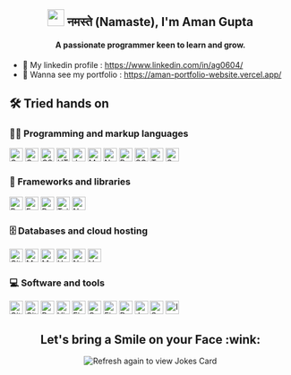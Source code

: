 <h2 align="center"><img src="https://emojis.slackmojis.com/emojis/images/1531849430/4246/blob-sunglasses.gif?1531849430" width="30"/> नमस्ते (Namaste), I'm Aman Gupta</h2>
<h4 align="center">A passionate programmer keen to learn and grow.</h4>

- 🧵 My linkedin profile : https://www.linkedin.com/in/ag0604/
- 🤩 Wanna see my portfolio : https://aman-portfolio-website.vercel.app/

## 🛠️ Tried hands on

### 👨‍💻 Programming and markup languages

<p>
    <img alt="C" src="https://custom-icon-badges.herokuapp.com/badge/C-03599C.svg?logo=c-in-hexagon&logoColor=white" height="24">
    <img alt="C++" src="https://custom-icon-badges.herokuapp.com/badge/C++-9C033A.svg?logo=cpp2&logoColor=white" height="24">
    <img alt="CSS" src="https://img.shields.io/badge/CSS-1572B6.svg?logo=css3&logoColor=white" height="24">
    <img alt="HTML" src="https://img.shields.io/badge/HTML-E34F26.svg?logo=html5&logoColor=white" height="24">
    <img alt="JavaScript" src="https://img.shields.io/badge/JavaScript-F7DF1E.svg?logo=javascript&logoColor=black" height="24">
    <img alt="Markdown" src="https://img.shields.io/badge/Markdown-000000.svg?logo=markdown&logoColor=white" height="24">
    <img alt="Node.js" src="https://img.shields.io/badge/Node.js-43853D.svg?logo=node.js&logoColor=white" height="24">
    <img alt="Python" src="https://img.shields.io/badge/Python-14354C.svg?logo=python&logoColor=white" height="24">
    <img alt="SQL" src="https://custom-icon-badges.herokuapp.com/badge/SQL-025E8C.svg?logo=database&logoColor=white" height="24">
    <img alt="TypeScript" src="https://img.shields.io/badge/TypeScript-blue?logo=Typescript&logoColor=black&labelColor=blue&color=blue" height="24">
    <img alt="Solidity" src="https://img.shields.io/badge/Solidity-%23363636?logo=Solidity&logoColor=%239387DC&labelColor=%232B247C&color=%232B247C" height="24">
</p>

### 🧰 Frameworks and libraries

<p>
    <img alt="Bootstrap" src="https://img.shields.io/badge/Bootstrap-7952B3.svg?logo=bootstrap&logoColor=white" height="24">
    <img alt="Express.js" src="https://img.shields.io/badge/Express.js-404d59.svg?logo=express&logoColor=white" height="24">
    <img alt="React.js" src="https://img.shields.io/badge/React-20232a.svg?logo=react&logoColor=%2361DAFB" height="24">
    <img alt="Tailwind CSS" src="https://img.shields.io/badge/Tailwind%20CSS-0B1120?logo=tailwindcss" height="24">
    <img alt="Next.js" src="https://img.shields.io/badge/NEXT%20JS-010101.svg?logo=next.js" height="24">
</p>

### 🗄️ Databases and cloud hosting

<p>
    <img alt="GitHub Pages" src="https://img.shields.io/badge/GitHub%20Pages-327FC7.svg?logo=github&logoColor=white" height="24">
    <img alt="MongoDB" src ="https://img.shields.io/badge/MongoDB-4ea94b.svg?logo=mongodb&logoColor=white" height="24">
    <img alt="MySQL" src ="https://img.shields.io/badge/MySQL-3d6e93.svg?logo=mysql&logoColor=white" height="24">
    <img alt="Heroku" src="https://img.shields.io/badge/Heroku-430098.svg?logo=heroku&logoColor=white" height="24">
    <img alt="Netlify" src="https://img.shields.io/badge/Netlify-010101.svg?logo=netlify&logoColor=white" height="24">
    <img alt="Vercel" src="https://img.shields.io/badge/Vercel-010101.svg?logo=vercel&logoColor=white" height="24">
</p>

### 💻 Software and tools

<p>
    <img alt="Git" src="https://img.shields.io/badge/Gitlab-3A383F.svg?logo=gitlab&logoColor=orange" height="24">
    <img alt="Git" src="https://img.shields.io/badge/Git-F05033.svg?logo=git&logoColor=white" height="24">
    <img alt="Postman" src="https://img.shields.io/badge/Postman-FF6C37?logo=postman&logoColor=white" height="24">
    <img alt="Visual Studio Code" src="https://img.shields.io/badge/Visual%20Studio%20Code-0078d7.svg?logo=visual-studio-code&logoColor=white" height="24">
    <img alt="Firebase" src="https://img.shields.io/badge/Firebase-FF6C37?logo=firebase" height="24">
    <img alt="Canva" src="https://img.shields.io/badge/Canva-%2300c4cc.svg?logo=canva&logoColor=white" height="24">
    <img alt="Figma" src="https://img.shields.io/badge/Figma-%23F24E1E.svg?logo=figma&logoColor=white" height="24">
    <img alt="Docker" src="https://img.shields.io/badge/Docker-0078d7.svg?logo=docker&logoColor=white" height="24">
    <img alt="Jupyter" src="https://img.shields.io/badge/Jupyter-FFFFFF.svg?logo=jupyter" height="24">
    <img alt="Sublime Text" src="https://img.shields.io/badge/Sublime%20Text-%234A4A4A?logo=Sublime%20Text&logoColor=%23FF9800&labelColor=%234A4A4A&color=%234A4A4A" height="24">
    <img alt="IntelliJ IDEA" src="https://img.shields.io/badge/IntelliJ%20IDEA-%23000000?logo=IntelliJ%20IDEA&logoColor=%23FFFFFF&labelColor=%23000000&color=%23000000" height="24">
</p>

<h2 align="center">Let's bring a Smile on your Face :wink:</h2>
<p align="center">
<img src="https://readme-jokes.vercel.app/api" alt="Refresh again to view Jokes Card" />
</p>
